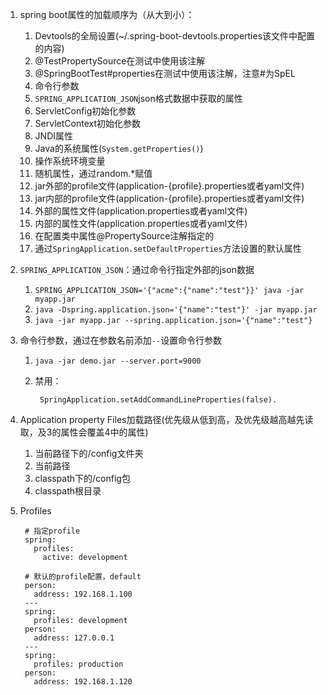 1. spring boot属性的加载顺序为（从大到小）：
	1. Devtools的全局设置(~/.spring-boot-devtools.properties该文件中配置的内容)
	2. @TestPropertySource在测试中使用该注解
	3. @SpringBootTest#properties在测试中使用该注解，注意#为SpEL
	4. 命令行参数
	5. `SPRING_APPLICATION_JSON`json格式数据中获取的属性 
	6. ServletConfig初始化参数
	7. ServletContext初始化参数
	8. JNDI属性
	9. Java的系统属性(`System.getProperties()`)
	10. 操作系统环境变量
	11. 随机属性，通过random.*赋值
	12. jar外部的profile文件(application-{profile}.properties或者yaml文件)
	13. jar内部的profile文件(application-{profile}.properties或者yaml文件)
	14. 外部的属性文件(application.properties或者yaml文件)
	15. 内部的属性文件(application.properties或者yaml文件)
	16. 在配置类中属性@PropertySource注解指定的
	17. 通过`SpringApplication.setDefaultProperties`方法设置的默认属性
2. `SPRING_APPLICATION_JSON`：通过命令行指定外部的json数据
	1. `SPRING_APPLICATION_JSON='{"acme":{"name":"test"}}' java -jar myapp.jar` 
	2. `java -Dspring.application.json='{"name":"test"}' -jar myapp.jar`
	3. `java -jar myapp.jar --spring.application.json='{"name":"test"}`
3. 	命令行参数，通过在参数名前添加`--`设置命令行参数
	1. `java -jar demo.jar --server.port=9000`
	2. 禁用：
	
			SpringApplication.setAddCommandLineProperties(false).
4. Application property Files加载路径(优先级从低到高，及优先级越高越先读取，及3的属性会覆盖4中的属性)
	1. 当前路径下的/config文件夹
	2. 当前路径
	3. classpath下的/config包
	4. classpath根目录 
5. Profiles
		
		# 指定profile
		spring:
		  profiles:
		    active: development
		
		# 默认的profile配置，default
		person:
		  address: 192.168.1.100
		---
		spring:
		  profiles: development
		person:
		  address: 127.0.0.1
		---
		spring:
		  profiles: production
		person:
		  address: 192.168.1.120